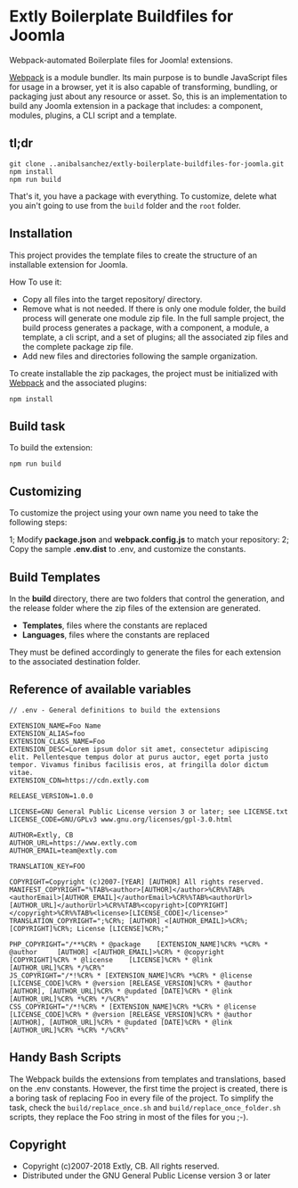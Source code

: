 # Extly Boilerplate Buildfiles for Joomla

Webpack-automated Boilerplate files for Joomla! extensions.

[Webpack](https://webpack.js.org/) is a module bundler. Its main purpose is to bundle JavaScript files for usage in a browser, yet it is also capable of transforming, bundling, or packaging just about any resource or asset. So, this is an implementation to build any Joomla extension in a package that includes: a component, modules, plugins, a CLI script and a template.

## tl;dr

```
git clone ..anibalsanchez/extly-boilerplate-buildfiles-for-joomla.git
npm install
npm run build
```

That's it, you have a package with everything. To customize, delete what you ain't going to use from the `build` folder and the `root` folder.

## Installation

This project provides the template files to create the structure of an installable extension for Joomla.

How To use it:

- Copy all files into the target repository/ directory.
- Remove what is not needed. If there is only one module folder, the build process will generate one module zip file. In the full sample project, the build process generates a package, with a component, a module, a template, a cli script, and a set of plugins; all the associated zip files and the complete package zip file.
- Add new files and directories following the sample organization.

To create installable the zip packages, the project must be initialized with [Webpack](https://webpack.js.org/) and the associated plugins:

`npm install`

## Build task

To build the extension:

`npm run build`

## Customizing

To customize the project using your own name you need to take the following steps:

1; Modify **package.json** and **webpack.config.js** to match your repository:
2; Copy the sample **.env.dist** to .env, and customize the constants.

## Build Templates

In the **build** directory, there are two folders that control the generation, and the release folder where the zip files of the extension are generated.

- **Templates**, files where the constants are replaced
- **Languages**, files where the constants are replaced

They must be defined accordingly to generate the files for each extension to the associated destination folder.

## Reference of available variables

```
// .env - General definitions to build the extensions

EXTENSION_NAME=Foo Name
EXTENSION_ALIAS=foo
EXTENSION_CLASS_NAME=Foo
EXTENSION_DESC=Lorem ipsum dolor sit amet, consectetur adipiscing elit. Pellentesque tempus dolor at purus auctor, eget porta justo tempor. Vivamus finibus facilisis eros, at fringilla dolor dictum vitae.
EXTENSION_CDN=https://cdn.extly.com

RELEASE_VERSION=1.0.0

LICENSE=GNU General Public License version 3 or later; see LICENSE.txt
LICENSE_CODE=GNU/GPLv3 www.gnu.org/licenses/gpl-3.0.html

AUTHOR=Extly, CB
AUTHOR_URL=https://www.extly.com
AUTHOR_EMAIL=team@extly.com

TRANSLATION_KEY=FOO

COPYRIGHT=Copyright (c)2007-[YEAR] [AUTHOR] All rights reserved.
MANIFEST_COPYRIGHT="%TAB%<author>[AUTHOR]</author>%CR%%TAB%<authorEmail>[AUTHOR_EMAIL]</authorEmail>%CR%%TAB%<authorUrl>[AUTHOR_URL]</authorUrl>%CR%%TAB%<copyright>[COPYRIGHT]</copyright>%CR%%TAB%<license>[LICENSE_CODE]</license>"
TRANSLATION_COPYRIGHT=";%CR%; [AUTHOR] <[AUTHOR_EMAIL]>%CR%; [COPYRIGHT]%CR%; License [LICENSE]%CR%;"

PHP_COPYRIGHT="/**%CR% * @package    [EXTENSION_NAME]%CR% *%CR% * @author     [AUTHOR] <[AUTHOR_EMAIL]>%CR% * @copyright  [COPYRIGHT]%CR% * @license    [LICENSE]%CR% * @link       [AUTHOR_URL]%CR% */%CR%"
JS_COPYRIGHT="/*!%CR% * [EXTENSION_NAME]%CR% *%CR% * @license [LICENSE_CODE]%CR% * @version [RELEASE_VERSION]%CR% * @author  [AUTHOR], [AUTHOR_URL]%CR% * @updated [DATE]%CR% * @link    [AUTHOR_URL]%CR% *%CR% */%CR%"
CSS_COPYRIGHT="/*!%CR% * [EXTENSION_NAME]%CR% *%CR% * @license [LICENSE_CODE]%CR% * @version [RELEASE_VERSION]%CR% * @author  [AUTHOR], [AUTHOR_URL]%CR% * @updated [DATE]%CR% * @link    [AUTHOR_URL]%CR% *%CR% */%CR%"
```

## Handy Bash Scripts

The Webpack builds the extensions from templates and translations, based on the .env constants. However, the first time the project is created, there is a boring task of replacing Foo in every file of the project. To simplify the task, check the `build/replace_once.sh` and `build/replace_once_folder.sh` scripts, they replace the Foo string in most of the files for you ;-).

## Copyright

- Copyright (c)2007-2018 Extly, CB. All rights reserved.
- Distributed under the GNU General Public License version 3 or later

